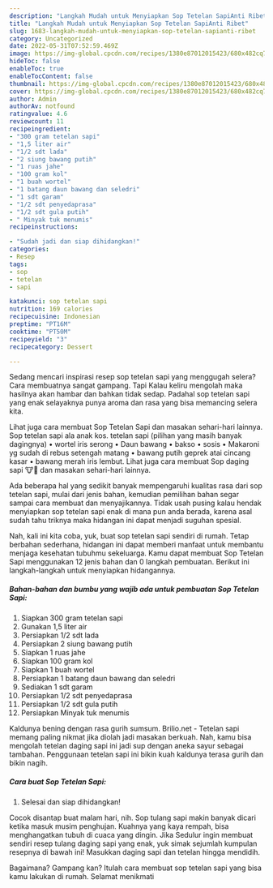 ```yaml
---
description: "Langkah Mudah untuk Menyiapkan Sop Tetelan SapiAnti Ribet"
title: "Langkah Mudah untuk Menyiapkan Sop Tetelan SapiAnti Ribet"
slug: 1683-langkah-mudah-untuk-menyiapkan-sop-tetelan-sapianti-ribet
category: Uncategorized
date: 2022-05-31T07:52:59.469Z
image: https://img-global.cpcdn.com/recipes/1380e87012015423/680x482cq70/sop-tetelan-sapi-foto-resep-utama.jpg
hideToc: false
enableToc: true
enableTocContent: false
thumbnail: https://img-global.cpcdn.com/recipes/1380e87012015423/680x482cq70/sop-tetelan-sapi-foto-resep-utama.jpg
cover: https://img-global.cpcdn.com/recipes/1380e87012015423/680x482cq70/sop-tetelan-sapi-foto-resep-utama.jpg
author: Admin
authorAv: notfound
ratingvalue: 4.6
reviewcount: 11
recipeingredient:
- "300 gram tetelan sapi"
- "1,5 liter air"
- "1/2 sdt lada"
- "2 siung bawang putih"
- "1 ruas jahe"
- "100 gram kol"
- "1 buah wortel"
- "1 batang daun bawang dan seledri"
- "1 sdt garam"
- "1/2 sdt penyedaprasa"
- "1/2 sdt gula putih"
- " Minyak tuk menumis"
recipeinstructions:

- "Sudah jadi dan siap dihidangkan!"
categories:
- Resep
tags:
- sop
- tetelan
- sapi

katakunci: sop tetelan sapi 
nutrition: 169 calories
recipecuisine: Indonesian
preptime: "PT16M"
cooktime: "PT50M"
recipeyield: "3"
recipecategory: Dessert

---
```



Sedang mencari inspirasi resep sop tetelan sapi yang menggugah selera? Cara membuatnya sangat gampang. Tapi Kalau keliru mengolah maka hasilnya akan hambar dan bahkan tidak sedap. Padahal sop tetelan sapi yang enak selayaknya punya aroma dan rasa yang bisa memancing selera kita.


Lihat juga cara membuat Sop Tetelan Sapi dan masakan sehari-hari lainnya. Sop tetelan sapi ala anak kos. tetelan sapi (pilihan yang masih banyak dagingnya) • wortel iris serong • Daun bawang • bakso • sosis • Makaroni yg sudah di rebus setengah matang • bawang putih geprek atai cincang kasar • bawang merah iris lembut. Lihat juga cara membuat Sop daging sapi 🐮🐄 dan masakan sehari-hari lainnya.

Ada beberapa hal yang sedikit banyak mempengaruhi kualitas rasa dari sop tetelan sapi, mulai dari jenis bahan, kemudian pemilihan bahan segar sampai cara membuat dan menyajikannya. Tidak usah pusing kalau hendak menyiapkan sop tetelan sapi enak di mana pun anda berada, karena asal sudah tahu triknya maka hidangan ini dapat menjadi suguhan spesial.


Nah, kali ini kita coba, yuk, buat sop tetelan sapi sendiri di rumah. Tetap berbahan sederhana, hidangan ini dapat memberi manfaat untuk membantu menjaga kesehatan tubuhmu sekeluarga. Kamu dapat membuat Sop Tetelan Sapi menggunakan 12 jenis bahan dan 0 langkah pembuatan. Berikut ini langkah-langkah untuk menyiapkan hidangannya.

<!--inarticleads1-->

##### Bahan-bahan dan bumbu yang wajib ada untuk pembuatan Sop Tetelan Sapi:

1. Siapkan 300 gram tetelan sapi
1. Gunakan 1,5 liter air
1. Persiapkan 1/2 sdt lada
1. Persiapkan 2 siung bawang putih
1. Siapkan 1 ruas jahe
1. Siapkan 100 gram kol
1. Siapkan 1 buah wortel
1. Persiapkan 1 batang daun bawang dan seledri
1. Sediakan 1 sdt garam
1. Persiapkan 1/2 sdt penyedaprasa
1. Persiapkan 1/2 sdt gula putih
1. Persiapkan  Minyak tuk menumis


Kaldunya bening dengan rasa gurih sumsum. Brilio.net - Tetelan sapi memang paling nikmat jika diolah jadi masakan berkuah. Nah, kamu bisa mengolah tetelan daging sapi ini jadi sup dengan aneka sayur sebagai tambahan. Penggunaan tetelan sapi ini bikin kuah kaldunya terasa gurih dan bikin nagih. 

<!--inarticleads2-->

##### Cara buat Sop Tetelan Sapi:


1. Selesai dan siap dihidangkan!

Cocok disantap buat malam hari, nih. Sop tulang sapi makin banyak dicari ketika masuk musim penghujan. Kuahnya yang kaya rempah, bisa menghangatkan tubuh di cuaca yang dingin. Jika Sedulur ingin membuat sendiri resep tulang daging sapi yang enak, yuk simak sejumlah kumpulan resepnya di bawah ini! Masukkan daging sapi dan tetelan hingga mendidih. 

Bagaimana? Gampang kan? Itulah cara membuat sop tetelan sapi yang bisa kamu lakukan di rumah. Selamat menikmati
